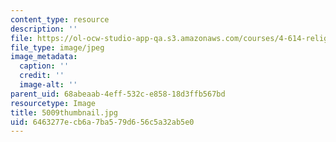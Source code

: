 ```yaml
---
content_type: resource
description: ''
file: https://ol-ocw-studio-app-qa.s3.amazonaws.com/courses/4-614-religious-architecture-and-islamic-cultures-fall-2002/6463277ecb6a7ba579d656c5a32ab5e0_5009thumbnail.jpg
file_type: image/jpeg
image_metadata:
  caption: ''
  credit: ''
  image-alt: ''
parent_uid: 68abeaab-4eff-532c-e858-18d3ffb567bd
resourcetype: Image
title: 5009thumbnail.jpg
uid: 6463277e-cb6a-7ba5-79d6-56c5a32ab5e0
---
```

